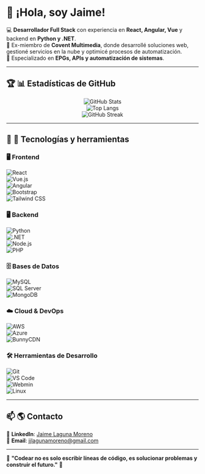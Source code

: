 # 👋 ¡Hola, soy Jaime!

💻 **Desarrollador Full Stack** con experiencia en **React, Angular, Vue** y backend en **Python y .NET**.  
🚀 Ex-miembro de **Covent Multimedia**, donde desarrollé soluciones web, gestioné servicios en la nube y optimicé procesos de automatización.  
📡 Especializado en **EPGs, APIs y automatización de sistemas**.  

---

## 🏆 📊 Estadísticas de GitHub  
<div align="center">
  
  ![GitHub Stats](https://github-readme-stats.vercel.app/api?username=jjlagunamoreno&show_icons=true&theme=radical)  
  ![Top Langs](https://github-readme-stats.vercel.app/api/top-langs/?username=jjlagunamoreno&layout=compact&theme=radical)  
  ![GitHub Streak](https://github-readme-streak-stats.herokuapp.com/?user=jjlagunamoreno&theme=radical)  

</div>

---

## 🔧 🚀 Tecnologías y herramientas  

### 🖥️ **Frontend**
![React](https://img.shields.io/badge/React-20232A?style=for-the-badge&logo=react&logoColor=61DAFB)  
![Vue.js](https://img.shields.io/badge/Vue.js-4FC08D?style=for-the-badge&logo=vue.js&logoColor=white)  
![Angular](https://img.shields.io/badge/Angular-DD0031?style=for-the-badge&logo=angular&logoColor=white)  
![Bootstrap](https://img.shields.io/badge/Bootstrap-563D7C?style=for-the-badge&logo=bootstrap&logoColor=white)  
![Tailwind CSS](https://img.shields.io/badge/Tailwind_CSS-38B2AC?style=for-the-badge&logo=tailwind-css&logoColor=white)  

### 🖥️ **Backend**
![Python](https://img.shields.io/badge/Python-3776AB?style=for-the-badge&logo=python&logoColor=white)  
![.NET](https://img.shields.io/badge/.NET-512BD4?style=for-the-badge&logo=dotnet&logoColor=white)  
![Node.js](https://img.shields.io/badge/Node.js-43853D?style=for-the-badge&logo=node.js&logoColor=white)  
![PHP](https://img.shields.io/badge/PHP-777BB4?style=for-the-badge&logo=php&logoColor=white)  

### 🗄️ **Bases de Datos**
![MySQL](https://img.shields.io/badge/MySQL-4479A1?style=for-the-badge&logo=mysql&logoColor=white)  
![SQL Server](https://img.shields.io/badge/SQL_Server-CC2927?style=for-the-badge&logo=microsoft-sql-server&logoColor=white)  
![MongoDB](https://img.shields.io/badge/MongoDB-4EA94B?style=for-the-badge&logo=mongodb&logoColor=white)  

### ☁️ **Cloud & DevOps**
![AWS](https://img.shields.io/badge/AWS-232F3E?style=for-the-badge&logo=amazon-aws&logoColor=white)  
![Azure](https://img.shields.io/badge/Azure-0078D4?style=for-the-badge&logo=microsoft-azure&logoColor=white)  
![BunnyCDN](https://img.shields.io/badge/Bunny_CDN-FF6600?style=for-the-badge&logo=bunny&logoColor=white)  

### 🛠️ **Herramientas de Desarrollo**
![Git](https://img.shields.io/badge/Git-F05032?style=for-the-badge&logo=git&logoColor=white)  
![VS Code](https://img.shields.io/badge/VS_Code-007ACC?style=for-the-badge&logo=visual-studio-code&logoColor=white)  
![Webmin](https://img.shields.io/badge/Webmin-1A82B1?style=for-the-badge&logo=webmin&logoColor=white)  
![Linux](https://img.shields.io/badge/Linux-FCC624?style=for-the-badge&logo=linux&logoColor=black)  

---

## 📫 🌎 Contacto  

🔗 **LinkedIn**: [Jaime Laguna Moreno](https://www.linkedin.com/in/jaime-laguna-moreno/)  
📧 **Email**: jjlagunamoreno@gmail.com  

---

🎯 **"Codear no es solo escribir líneas de código, es solucionar problemas y construir el futuro."** 🚀  

